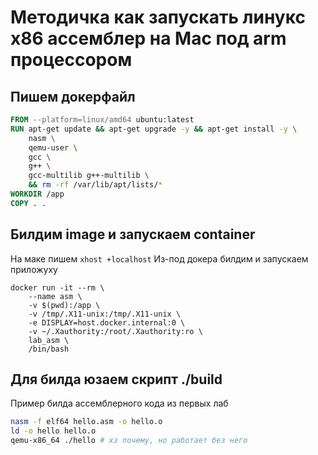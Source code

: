 # Методичка как запускать линукс x86 ассемблер на Mac под arm процессором

## Пишем докерфайл
```Dockerfile
FROM --platform=linux/amd64 ubuntu:latest
RUN apt-get update && apt-get upgrade -y && apt-get install -y \
    nasm \
    qemu-user \
    gcc \
    g++ \
    gcc-multilib g++-multilib \
    && rm -rf /var/lib/apt/lists/*
WORKDIR /app
COPY . .
```

## Билдим image и запускаем container

На маке пишем
```xhost +localhost```
Из-под докера билдим и запускаем приложуху


```
docker run -it --rm \
    --name asm \
    -v $(pwd):/app \
    -v /tmp/.X11-unix:/tmp/.X11-unix \
    -e DISPLAY=host.docker.internal:0 \
    -v ~/.Xauthority:/root/.Xauthority:ro \
    lab_asm \
    /bin/bash
```

## Для билда юзаем скрипт ./build
Пример билда ассемблерного кода из первых лаб
```bash
nasm -f elf64 hello.asm -o hello.o
ld -o hello hello.o
qemu-x86_64 ./hello # хз почему, но работает без него
```